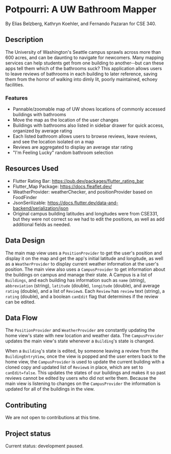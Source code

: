 # Potpourri: A UW Bathroom Mapper

By Elias Belzberg, Kathryn Koehler, and Fernando Pazaran for CSE 340.

## Description
The University of Washington's Seattle campus sprawls across more than 600 acres, and can be daunting to navigate for newcomers. Many mapping services can help students get from one building to another--but can these apps tell them which of the bathrooms suck? This application allows users to leave reviews of bathrooms in each building to later reference, saving them from the horror of walking into dimly lit, poorly maintained, echoey facilities.

### Features
- Pannable/zoomable map of UW shows locations of commonly accessed buildings with bathrooms
- Move the map as the location of the user changes
- Buildings with bathrooms also listed in sidebar drawer for quick access, organized by average rating
- Each listed bathroom allows users to browse reviews, leave reviews, and see the location isolated on a map
- Reviews are aggregated to display an average star rating
- "I'm Feeling Lucky" random bathroom selection

## Resources Used
- Flutter Rating Bar: https://pub.dev/packages/flutter_rating_bar
- Flutter_Map Package: https://docs.fleaflet.dev/
- WeatherProvider: weatherChecker, and positionProvider based on FoodFinder
- JsonSerilizable: https://docs.flutter.dev/data-and-backend/serialization/json
- Original campus building latitudes and longitudes were from CSE331, but they were not correct so we had to edit the positions, as well as add additional fields as needed.

## Data Design
The main map view uses a `PositionProvider` to get the user's position and display it on the map and get the app's initial latitude and longitude, as well as a `WeatherProvider` to display current weather information at the user's position. The main view also uses a `CampusProvider` to get information about the buildings on campus and manage their state. A Campus is a list of `Buildings`, and each building has information such as `name` (string), `abbreviation` (string), `latitude` (double), `longitude` (double), and average `rating` (double), and a list of `Review`s. Each `Review` has `review` text (string), a `rating` (double), and a boolean `canEdit` flag that determines if the review can be edited.

## Data Flow
The `PositionProvider` and `WeatherProvider` are constantly updating the home view's state with new location and weather data. The `CampusProvider` updates the main view's state whenever a `Building`'s state is changed.

When a `Building`'s state is edited, by someone leaving a review from the `BuildingEntryView`, once the view is popped and the user enters back to the home view, the `CampusProvider` is used to update the current building with a cloned copy and updated list of `Review`s in place, which are set to `canEdit=false`. This updates the states of our buildings and makes it so past reviews cannot be edited by users who did not write them. Because the main view is listening
to changes on the `CampusProvider` the information is updated for all of the buildings in the view.

## Contributing
We are not open to contributions at this time.

## Project status
Current status: development paused.
